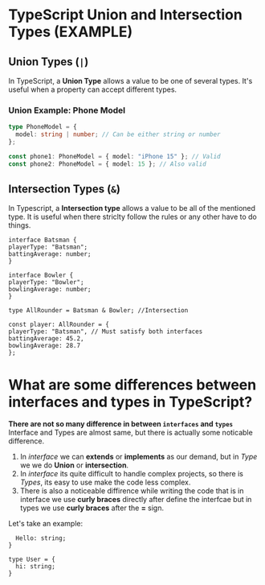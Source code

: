 # TypeScript Union and Intersection Types (EXAMPLE)

## Union Types (`|`)

In TypeScript, a **Union Type** allows a value to be one of several types. It's useful when a property can accept different types.

### Union Example: Phone Model

```typescript
type PhoneModel = {
  model: string | number; // Can be either string or number
};

const phone1: PhoneModel = { model: "iPhone 15" }; // Valid
const phone2: PhoneModel = { model: 15 }; // Also valid
```

## Intersection Types (`&`)

In Typescript, a **Intersection type** allows a value to be all of the mentioned type. It is useful when there striclty follow the rules or any other have to do things.

```Intersection
interface Batsman {
playerType: "Batsman";
battingAverage: number;
}

interface Bowler {
playerType: "Bowler";
bowlingAverage: number;
}

type AllRounder = Batsman & Bowler; //Intersection

const player: AllRounder = {
playerType: "Batsman", // Must satisfy both interfaces
battingAverage: 45.2,
bowlingAverage: 28.7
};
```

# What are some differences between interfaces and types in TypeScript?

**There are not so many difference in between `interfaces` and `types`**
Interface and Types are almost same, but there is actually some noticable difference.

1. In _interface_ we can **extends** or **implements** as our demand, but in _Type_ we we do **Union** or **intersection**.
2. In _interface_ its quite difficult to handle complex projects, so there is _Types_, its easy to use make the code less complex.
3. There is also a noticeable diffirence while writing the code that is in interface we use **curly braces** directly after define the interfcae but in types we use **curly braces** after the **=** sign.

Let's take an example:

```interface Hello{
  Hello: string;
}

type User = {
  hi: string;
}
```
